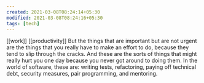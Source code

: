 ```yaml
---
created: 2021-03-08T08:24:14+05:30
modified: 2021-03-08T08:24:16+05:30
tags: [tech]
---
```

[[work]]
[[productivity]]
But the things that are important but are not urgent are the things that you really have to make an effort to do, because they tend to slip through the cracks. And these are the sorts of things that might really hurt you one day because you never got around to doing them. In the world of software, these are: writing tests, refactoring, paying off technical debt, security measures, pair programming, and mentoring.
